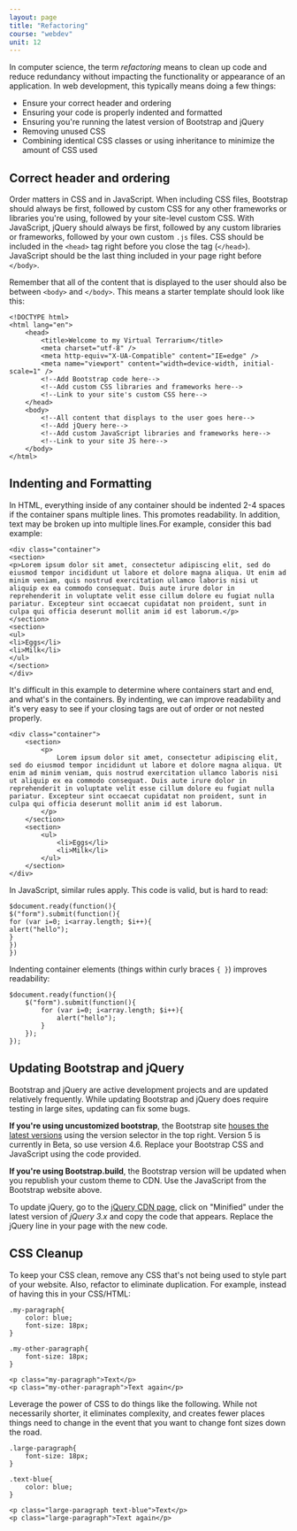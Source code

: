 ```yaml
---
layout: page
title: "Refactoring"
course: "webdev"
unit: 12
---
```


In computer science, the term _refactoring_ means to clean up code and reduce redundancy without impacting the functionality or appearance of an application. In web development, this typically means doing a few things:
* Ensure your correct header and ordering
* Ensuring your code is properly indented and formatted
* Ensuring you're running the latest version of Bootstrap and jQuery
* Removing unused CSS
* Combining identical CSS classes or using inheritance to minimize the amount of CSS used

## Correct header and ordering

Order matters in CSS and in JavaScript. When including CSS files, Bootstrap should always be first, followed by custom CSS for any other frameworks or libraries you're using, followed by your site-level custom CSS. With JavaScript, jQuery should always be first, followed by any custom libraries or frameworks, followed by your own custom ```.js``` files. CSS should be included in the ```<head>``` tag right before you close the tag (```</head>```). JavaScript should be the last thing included in your page right before ```</body>```.

Remember that all of the content that is displayed to the user should also be between ```<body>``` and ```</body>```. This means a starter template should look like this:

	<!DOCTYPE html>
	<html lang="en">
		<head>
			<title>Welcome to my Virtual Terrarium</title>
			<meta charset="utf-8" />
			<meta http-equiv="X-UA-Compatible" content="IE=edge" />
			<meta name="viewport" content="width=device-width, initial-scale=1" />
			<!--Add Bootstrap code here-->
			<!--Add custom CSS libraries and frameworks here-->
			<!--Link to your site's custom CSS here-->
		</head>
		<body>
			<!--All content that displays to the user goes here-->
			<!--Add jQuery here-->
			<!--Add custom JavaScript libraries and frameworks here-->
			<!--Link to your site JS here-->
		</body>
	</html>

## Indenting and Formatting
In HTML, everything inside of any container should be indented 2-4 spaces if the container spans multiple lines. This promotes readability. In addition, text may be broken up into multiple lines.For example, consider this bad example:

	<div class="container">
	<section>
	<p>Lorem ipsum dolor sit amet, consectetur adipiscing elit, sed do eiusmod tempor incididunt ut labore et dolore magna aliqua. Ut enim ad minim veniam, quis nostrud exercitation ullamco laboris nisi ut aliquip ex ea commodo consequat. Duis aute irure dolor in reprehenderit in voluptate velit esse cillum dolore eu fugiat nulla pariatur. Excepteur sint occaecat cupidatat non proident, sunt in culpa qui officia deserunt mollit anim id est laborum.</p>
	</section>
	<section>
	<ul>
	<li>Eggs</li>
	<li>Milk</li>
	</ul>
	</section>
	</div>

It's difficult in this example to determine where containers start and end, and what's in the containers. By indenting, we can improve readability and it's very easy to see if your closing tags are out of order or not nested properly. 

	<div class="container">
		<section>
			<p>
				Lorem ipsum dolor sit amet, consectetur adipiscing elit, sed do eiusmod tempor incididunt ut labore et dolore magna aliqua. Ut enim ad minim veniam, quis nostrud exercitation ullamco laboris nisi ut aliquip ex ea commodo consequat. Duis aute irure dolor in reprehenderit in voluptate velit esse cillum dolore eu fugiat nulla pariatur. Excepteur sint occaecat cupidatat non proident, sunt in culpa qui officia deserunt mollit anim id est laborum.
			</p>
		</section>
		<section>
			<ul>
				<li>Eggs</li>
				<li>Milk</li>
			</ul>
		</section>
	</div>

In JavaScript, similar rules apply. This code is valid, but is hard to read:

	$document.ready(function(){
	$("form").submit(function(){
	for (var i=0; i<array.length; $i++){
	alert("hello");
	}
	})
	})

Indenting container elements (things within curly braces ```{ }```) improves readability:

	$document.ready(function(){
		$("form").submit(function(){
			for (var i=0; i<array.length; $i++){
				alert("hello");
			}
		});
	});
	
## Updating Bootstrap and jQuery
Bootstrap and jQuery are active development projects and are updated relatively frequently. While updating Bootstrap and jQuery does require testing in large sites, updating can fix some bugs.

**If you're using uncustomized bootstrap**, the Bootstrap site [houses the latest versions](https://getbootstrap.com/docs/4.6/getting-started/introduction/) using the version selector in the top right. Version 5 is currently in Beta, so use version 4.6. Replace your Bootstrap CSS and JavaScript using the code provided.

**If you're using Bootstrap.build**, the Bootstrap version will be updated when you republish your custom theme to CDN. Use the JavaScript from the Bootstrap website above.

To update jQuery, go to the [jQuery CDN page](https://code.jquery.com), click on "Minified" under the latest version of _jQuery 3.x_ and copy the code that appears. Replace the jQuery line in your page with the new code.

## CSS Cleanup
To keep your CSS clean, remove any CSS that's not being used to style part of your website. Also, refactor to eliminate duplication. For example, instead of having this in your CSS/HTML:

	.my-paragraph{
		color: blue;
		font-size: 18px;
	}
	
	.my-other-paragraph{
		font-size: 18px;
	}
	
	<p class="my-paragraph">Text</p>
	<p class="my-other-paragraph">Text again</p>

Leverage the power of CSS to do things like the following. While not necessarily shorter, it eliminates complexity, and creates fewer places things need to change in the event that you want to change font sizes down the road.

	.large-paragraph{
		font-size: 18px;
	}
	
	.text-blue{
		color: blue;
	}
	
	<p class="large-paragraph text-blue">Text</p>
	<p class="large-paragraph">Text again</p>
	
